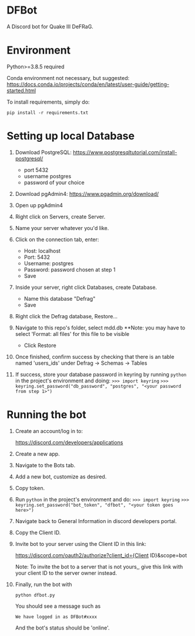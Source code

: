 # DFBot
A Discord bot for Quake III DeFRaG.

# Environment

Python>=3.8.5 required

Conda environment not necessary, but suggested: https://docs.conda.io/projects/conda/en/latest/user-guide/getting-started.html

To install requirements, simply do:

`pip install -r requirements.txt`

# Setting up local Database

1. Download PostgreSQL: https://www.postgresqltutorial.com/install-postgresql/
    * port 5432
    * username postgres
    * password of your choice
    
2. Download pgAdmin4: https://www.pgadmin.org/download/

3. Open up pgAdmin4

4. Right click on Servers, create Server.

5. Name your server whatever you'd like.

6. Click on the connection tab, enter:
    * Host: localhost
    * Port: 5432
    * Username: postgres
    * Password: password chosen at step 1
    * Save
7. Inside your server, right click Databases, create Database.
    * Name this database "Defrag"
    * Save

8. Right click the Defrag database, Restore...

9. Navigate to this repo's folder, select mdd.db
    **Note: you may have to select 'Format: all files' for this file to be visible
     * Click Restore

10. Once finished, confirm success by checking that there is an table named 'users_ids' under Defrag -> Schemas -> Tables

11. If success, store your database password in keyring by running `python` in the project's environment and doing:
    `>>> import keyring`
    `>>> keyring.set_password("db_password", "postgres", "<your password from step 1>")`

# Running the bot

1. Create an account/log in to: 

    https://discord.com/developers/applications

2. Create a new app.

3. Navigate to the Bots tab.

4. Add a new bot, customize as desired.

5. Copy token.

6. Run `python` in the project's environment and do:
    `>>> import keyring`
    `>>> keyring.set_password("bot_token", "dfbot", "<your token goes here>")`

7. Navigate back to General Information in discord developers portal.

8. Copy the Client ID.

9. Invite bot to your server using the Client ID in this link:
  
    https://discord.com/oauth2/authorize?client_id={Client ID}&scope=bot
  
    Note: To invite the bot to a server that is not yours,, give this link with your client ID to the server owner instead.
  
10. Finally, run the bot with 
  
    `python dfbot.py`

    You should see a message such as 

     `We have logged in as DFBot#xxxx`

    And the bot's status should be 'online'.
